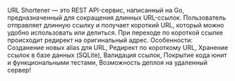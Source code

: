 URL Shortener — это REST API-сервис, написанный на Go, предназначенный для сокращения длинных URL-ссылок.
Пользователь отправляет длинную ссылку и получает короткий URL, который можно удобно использовать или делиться.
При переходе по короткой ссылке происходит редирект на оригинальный адрес.
Особенности:
Созданение новых alias для URL,
Редирект по короткому URL,
Хранение ссылок в базе данных (SQLite),
Валидация ссылок,
Покрытие кода юнит и функциональными тестами,
Возможность деплоя на удаленный сервер!
